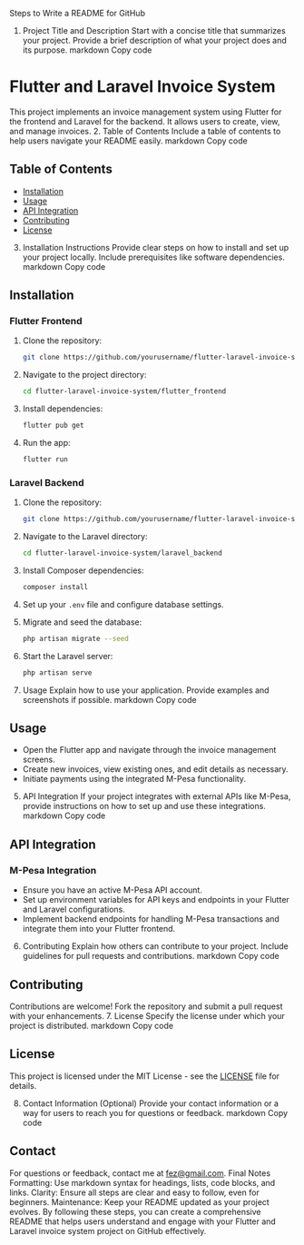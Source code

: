 Steps to Write a README for GitHub
1. Project Title and Description
Start with a concise title that summarizes your project.
Provide a brief description of what your project does and its purpose.
markdown
Copy code
# Flutter and Laravel Invoice System

This project implements an invoice management system using Flutter for the frontend and Laravel for the backend. It allows users to create, view, and manage invoices.
2. Table of Contents
Include a table of contents to help users navigate your README easily.
markdown
Copy code
## Table of Contents

- [Installation](#installation)
- [Usage](#usage)
- [API Integration](#api-integration)
- [Contributing](#contributing)
- [License](#license)
3. Installation Instructions
Provide clear steps on how to install and set up your project locally.
Include prerequisites like software dependencies.
markdown
Copy code
## Installation

### Flutter Frontend

1. Clone the repository:

   ```bash
   git clone https://github.com/yourusername/flutter-laravel-invoice-system.git
   ```

2. Navigate to the project directory:

   ```bash
   cd flutter-laravel-invoice-system/flutter_frontend
   ```

3. Install dependencies:

   ```bash
   flutter pub get
   ```

4. Run the app:

   ```bash
   flutter run
   ```

### Laravel Backend

1. Clone the repository:

   ```bash
   git clone https://github.com/yourusername/flutter-laravel-invoice-system.git
   ```

2. Navigate to the Laravel directory:

   ```bash
   cd flutter-laravel-invoice-system/laravel_backend
   ```

3. Install Composer dependencies:

   ```bash
   composer install
   ```

4. Set up your `.env` file and configure database settings.

5. Migrate and seed the database:

   ```bash
   php artisan migrate --seed
   ```

6. Start the Laravel server:

   ```bash
   php artisan serve
   ```
4. Usage
Explain how to use your application. Provide examples and screenshots if possible.
markdown
Copy code
## Usage

- Open the Flutter app and navigate through the invoice management screens.
- Create new invoices, view existing ones, and edit details as necessary.
- Initiate payments using the integrated M-Pesa functionality.
5. API Integration
If your project integrates with external APIs like M-Pesa, provide instructions on how to set up and use these integrations.
markdown
Copy code
## API Integration

### M-Pesa Integration

- Ensure you have an active M-Pesa API account.
- Set up environment variables for API keys and endpoints in your Flutter and Laravel configurations.
- Implement backend endpoints for handling M-Pesa transactions and integrate them into your Flutter frontend.
6. Contributing
Explain how others can contribute to your project.
Include guidelines for pull requests and contributions.
markdown
Copy code
## Contributing

Contributions are welcome! Fork the repository and submit a pull request with your enhancements.
7. License
Specify the license under which your project is distributed.
markdown
Copy code
## License

This project is licensed under the MIT License - see the [LICENSE](LICENSE) file for details.

8. Contact Information (Optional)
Provide your contact information or a way for users to reach you for questions or feedback.
markdown
Copy code
## Contact

For questions or feedback, contact me at fez@gmail.com.
Final Notes
Formatting: Use markdown syntax for headings, lists, code blocks, and links.
Clarity: Ensure all steps are clear and easy to follow, even for beginners.
Maintenance: Keep your README updated as your project evolves.
By following these steps, you can create a comprehensive README that helps users understand and engage with your Flutter and Laravel invoice system project on GitHub effectively.







